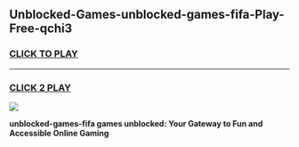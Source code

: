 
## Unblocked-Games-unblocked-games-fifa-Play-Free-qchi3
<h3>
<a href="https://premium76.site?title=unblocked-games-fifa&ref=18A">CLICK TO PLAY</a></h3>
<hr>

<h3>
<a href="https://premium76.site?title=unblocked-games-fifa&ref=18A">CLICK 2 PLAY</a>
  
</h3>

<a href="https://premium76.site?title=unblocked-games-fifa&ref=18A"><img src="https://clearcache.store/games.png"></a>


**unblocked-games-fifa games unblocked: Your Gateway to Fun and Accessible Online Gaming**
